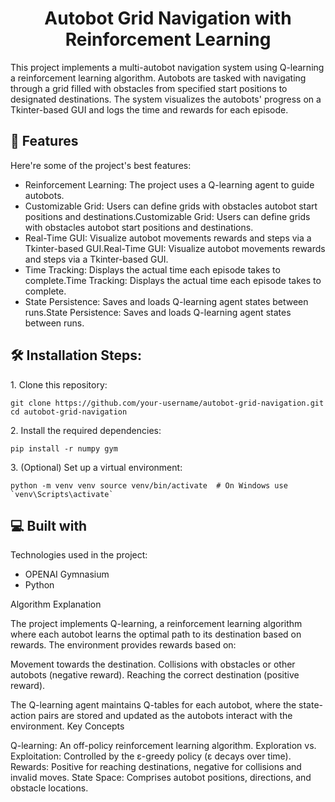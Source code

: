 <h1 align="center" id="title">Autobot Grid Navigation with Reinforcement Learning</h1>

<p id="description">This project implements a multi-autobot navigation system using Q-learning a reinforcement learning algorithm. Autobots are tasked with navigating through a grid filled with obstacles from specified start positions to designated destinations. The system visualizes the autobots' progress on a Tkinter-based GUI and logs the time and rewards for each episode.</p>

  
  
<h2>🧐 Features</h2>

Here're some of the project's best features:

*   Reinforcement Learning: The project uses a Q-learning agent to guide autobots.
*   Customizable Grid: Users can define grids with obstacles autobot start positions and destinations.Customizable Grid: Users can define grids with obstacles autobot start positions and destinations.
*   Real-Time GUI: Visualize autobot movements rewards and steps via a Tkinter-based GUI.Real-Time GUI: Visualize autobot movements rewards and steps via a Tkinter-based GUI.
*   Time Tracking: Displays the actual time each episode takes to complete.Time Tracking: Displays the actual time each episode takes to complete.
*   State Persistence: Saves and loads Q-learning agent states between runs.State Persistence: Saves and loads Q-learning agent states between runs.

<h2>🛠️ Installation Steps:</h2>

<p>1. Clone this repository:</p>

```
git clone https://github.com/your-username/autobot-grid-navigation.git cd autobot-grid-navigation
```

<p>2. Install the required dependencies:</p>

```
pip install -r numpy gym
```

<p>3. (Optional) Set up a virtual environment:</p>

```
python -m venv venv source venv/bin/activate  # On Windows use `venv\Scripts\activate`
```
  
<h2>💻 Built with</h2>

Technologies used in the project:

*   OPENAI Gymnasium
*   Python

<p>
  Algorithm Explanation

The project implements Q-learning, a reinforcement learning algorithm where each autobot learns the optimal path to its destination based on rewards. The environment provides rewards based on:

  Movement towards the destination.
  Collisions with obstacles or other autobots (negative reward).
  Reaching the correct destination (positive reward).

The Q-learning agent maintains Q-tables for each autobot, where the state-action pairs are stored and updated as the autobots interact with the environment.
Key Concepts

  Q-learning: An off-policy reinforcement learning algorithm.
  Exploration vs. Exploitation: Controlled by the ε-greedy policy (ε decays over time).
  Rewards: Positive for reaching destinations, negative for collisions and invalid moves.
  State Space: Comprises autobot positions, directions, and obstacle locations.
</p>
